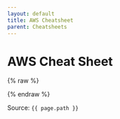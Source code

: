 ```yaml
---
layout: default
title: AWS Cheatsheet
parent: Cheatsheets
---
```


# AWS Cheat Sheet

{% raw  %}


{% endraw  %}

Source: `{{ page.path }}`
